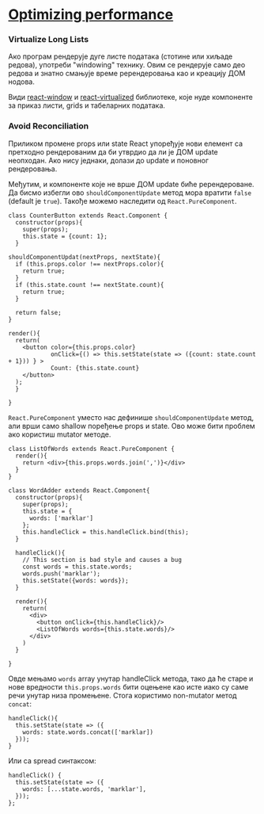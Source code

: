<h1><a id="optimizing performance" href="https://reactjs.org/docs/optimizing-performance.html">Optimizing performance</a></a></h1>

### Virtualize Long Lists

Ако програм рендерује дуге листе података (стотине или хиљаде редова), употреби "windowing" технику. Овим се рендерује само део редова и знатно смањује време ререндеровања као и креацију ДОМ нодова.

Види <a href="https://react-window.now.sh/" target="_blank">react-window</a> и <a href="https://bvaughn.github.io/react-virtualized/" target="_blank">react-virtualized</a> библиотеке, које нуде компоненте за приказ листи, grids и табеларних података.

### Avoid Reconciliation

Приликом промене props или state React упоређује нови елемент са претходно рендерованим да би утврдио да ли је ДОМ update неопходан. Ако нису једнаки, долази до update и поновног рендеровања. 

Међутим, и компоненте које не врше ДОМ update биће ререндероване. Да бисмо избегли ово `shouldComponentUpdate` метод мора вратити `false` (default је `true`). Такође можемо наследити од `React.PureComponent`.

```
class CounterButton extends React.Component {
  constructor(props){
    super(props);
    this.state = {count: 1};
  }

shouldComponentUpdat(nextProps, nextState){
  if (this.props.color !== nextProps.color){
    return true;
  }
  if (this.state.count !== nextState.count){
    return true;
  }

  return false;
}

render(){
  return(
    <button color={this.props.color}
            onClick={() => this.setState(state => ({count: state.count + 1})) } >
            Count: {this.state.count}
    </button>
  );
  }

}
```

`React.PureComponent` уместо нас дефинише `shouldComponentUpdate` метод, али врши само shallow поређење props и state. Ово може бити проблем ако користиш mutator методе.
```
class ListOfWords extends React.PureComponent {
  render(){
    return <div>{this.props.words.join(',')}</div>
  }
}

class WordAdder extends React.Component{
  constructor(props){
    super(props);
    this.state = {
      words: ['marklar']
    };
    this.handleClick = this.handleClick.bind(this);
  }

  handleClick(){
    // This section is bad style and causes a bug
    const words = this.state.words;
    words.push('marklar');
    this.setState({words: words});
  }

  render(){
    return(
      <div>
        <button onClick={this.handleClick}/>
        <ListOfWords words={this.state.words}/>
      </div>
    )
  }

}
```
Овде мењамо `words` array унутар handleClick метода, тако да ће старе и нове вредности `this.props.words` бити оцењене као исте иако су саме речи унутар низа промењене. Стога користимо non-mutator метод `concat`:
```
handleClick(){
  this.setState(state => ({
    words: state.words.concat(['marklar])
  }));
}
```
Или са spread синтаксом:
```
handleClick() {
  this.setState(state => ({
    words: [...state.words, 'marklar'],
  }));
};
```
